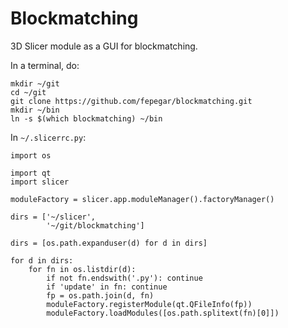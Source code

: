# Blockmatching
3D Slicer module as a GUI for blockmatching.

In a terminal, do:
```
mkdir ~/git
cd ~/git
git clone https://github.com/fepegar/blockmatching.git
mkdir ~/bin
ln -s $(which blockmatching) ~/bin
```


In `~/.slicerrc.py`:

```
import os

import qt
import slicer

moduleFactory = slicer.app.moduleManager().factoryManager()
 
dirs = ['~/slicer',
        '~/git/blockmatching']

dirs = [os.path.expanduser(d) for d in dirs]

for d in dirs:
    for fn in os.listdir(d):
        if not fn.endswith('.py'): continue
        if 'update' in fn: continue
        fp = os.path.join(d, fn)
        moduleFactory.registerModule(qt.QFileInfo(fp))
        moduleFactory.loadModules([os.path.splitext(fn)[0]])
```



